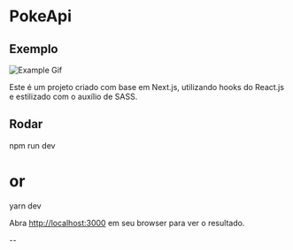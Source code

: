 # PokeApi

## Exemplo

![Example Gif](src/assets/pokeApi-demo.gif)


Este é um projeto criado com base em Next.js, utilizando hooks do React.js e estilizado com o auxílio de SASS.

## Rodar ##
npm run dev
# or
yarn dev

Abra [http://localhost:3000](http://localhost:3000) em seu browser para ver o resultado.

--


